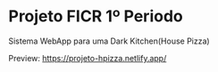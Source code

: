 <h1>Projeto FICR 1º Periodo</h1>
<p>Sistema WebApp para uma Dark Kitchen(House Pizza)</p>
<p>Preview: <a href="https://projeto-hpizza.netlify.app/">https://projeto-hpizza.netlify.app/</a></p>
